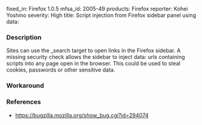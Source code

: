fixed_in: Firefox 1.0.5
mfsa_id: 2005-49
products: Firefox
reporter: Kohei Yoshino
severity: High
title: Script injection from Firefox sidebar panel using data:

<h3>Description</h3>

<p>Sites can use the _search target to open links in the Firefox sidebar. A
missing security check allows the sidebar to inject data: urls containing
scripts into any page open in the browser. This could be used to steal
cookies, passwords or other sensitive data.</p>

<h3>Workaround</h3>

<h3>References</h3>

<ul>
<li><a href="https://bugzilla.mozilla.org/show_bug.cgi?id=294074">
https://bugzilla.mozilla.org/show_bug.cgi?id=294074</a></li>
</ul>



